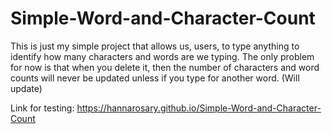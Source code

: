 # Simple-Word-and-Character-Count
This is just my simple project that allows us, users, to type anything to identify how many characters and words are we typing. The only problem for now is that when you delete it, then the number of characters and word counts will never be updated unless if you type for another word. (Will update)

Link for testing: https://hannarosary.github.io/Simple-Word-and-Character-Count
